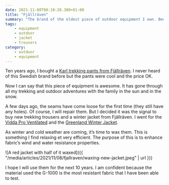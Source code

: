 ```yaml
---
date: 2021-11-08T08:10:28.380+01:00
title: "Fjällräven"
summary: "The brand of the oldest piece of outdoor equipment I own. Because it's resistant and I love it."
tags:
    - equipment
    - outdoor
    - jacket
    - trousers
category:
    - outdoor
    - equipment
---
```

Ten years ago, I bought a [Karl trekking pants from Fjällräven](https://www.fjallraven.com/eu/en-gb/men/trousers/outdoor-trousers/karl-pro-trousers-m). I never heard of this Swedish brand before but the pants were cool and the price OK.

Now I can say that this piece of equipment is awesome. It has gone through all my trekking and outdoor adventures with the family in the sun and in the snow.

A few days ago, the seams have come loose for the first time (they still have any holes). Of course, I will repair them. But I decided it was the signal to buy new trekking trousers and a winter jacket from Fjällräven. I went for the [Vidda Pro Ventilated](https://www.fjallraven.com/eu/en-gb/men/trousers/trekking-trousers/vidda-pro-ventilated-trs-m-reg?v=F81160R%3a%3a7323450725020) and the [Greenland Winter Jacket](https://www.fjallraven.com/eu/en-gb/men/jackets/winter-jackets/greenland-winter-jacket-m?v=F87122%3a%3a7323450728670).

As winter and cold weather are coming, it’s time to wax them. This is something I find relaxing et very efficient. The purpose of this is to enhance fabric’s wind and water resistance properties.

![A red jacket with half of it waxed]({{ "/media/articles/2021/11/08/fjallraven/waxing-new-jacket.jpeg" | url }})

I hope I will use them for the next 10 years.
I am confident because the material used the G-1000 is the most resistant fabric that I have been able to test.
